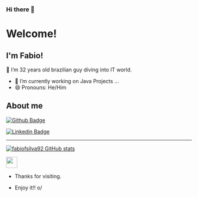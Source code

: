 ### Hi there 👋

# Welcome!

 

## I'm Fabio!

 

:house_with_garden: I’m 32 years old brazilian guy diving into IT world.

- 🔭 I’m currently working on Java Projects ...
- 😄 Pronouns: He/Him

<!--:outbox_tray: 2023 Goals: create meaninful projects in differents tecnology.!-->

## About me

[![Github Badge](https://img.shields.io/badge/-Github-000?style=flat-square&logo=Github&logoColor=white&link=https://github.com/fabiofsilva92)](https://github.com/fabiofsilva92)

[![Linkedin Badge](https://img.shields.io/badge/-LinkedIn-blue?style=flat-square&logo=Linkedin&logoColor=white&link=https://www.linkedin.com/in/fabio-fernandes-da-silva-012595a1/)](https://www.linkedin.com/in/fabio-fernandes-da-silva-012595a1/)


----------------------------------------------------------------------------------
[![fabiofsilva92 GitHub stats](https://github-readme-stats.vercel.app/api?username=fabiofsilva92)](https://github.com/fabiofsilva92/github-readme-stats)

<img src=https://github.com/TheDudeThatCode/TheDudeThatCode/blob/master/Assets/Earth.gif width="30">

- Thanks for visiting.

- Enjoy it!! o/


<!--
**fabiofsilva92/fabiofsilva92** is a ✨ _special_ ✨ repository because its `README.md` (this file) appears on your GitHub profile.

Here are some ideas to get you started:

- 🔭 I’m currently working on ...
- 🌱 I’m currently learning ...
- 👯 I’m looking to collaborate on ...
- 🤔 I’m looking for help with ...
- 💬 Ask me about ...
- 📫 How to reach me: ...
- 😄 Pronouns: ...
- ⚡ Fun fact: ...
-->
